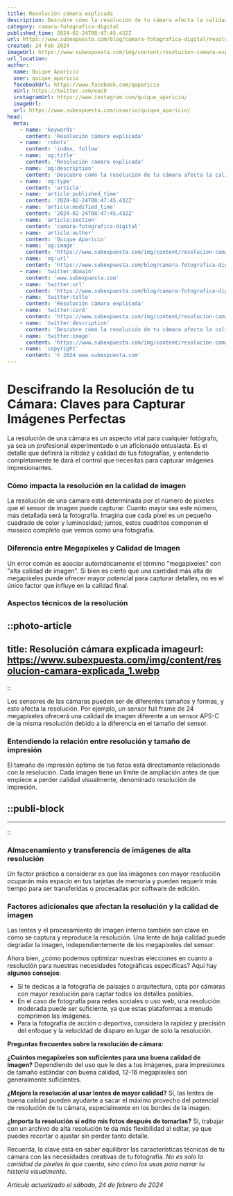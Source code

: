 ```yaml
---
title: Resolución cámara explicada
description: Descubre cómo la resolución de tu cámara afecta la calidad de tus fotos. Explicación clara y precisa para capturar imágenes perfectas.
category: camara-fotografica-digital
published_time: 2024-02-24T08:47:45.432Z
url: https://www.subexpuesta.com/blog/camara-fotografica-digital/resolucion-camara-explicada
created: 24 Feb 2024
imageUrl: https://www.subexpuesta.com/img/content/resolucion-camara-explicada_1.webp
url_location:
author:
  name: Quique Aparicio
  user: quique_aparicio
  facebookUrl: https://www.facebook.com/qaparicio
  xUrl: https://twitter.com/eac9
  instagramUrl: https://www.instagram.com/quique_aparicio/
  imageUrl: 
  url: https://www.subexpuesta.com/usuario/quique_aparicio/
head:
  meta:
    - name: 'keywords'
      content: 'Resolución cámara explicada'
    - name: 'robots'
      content: 'index, follow'
    - name: 'og:title'
      content: 'Resolución cámara explicada'
    - name: 'og:description'
      content: 'Descubre cómo la resolución de tu cámara afecta la calidad de tus fotos. Explicación clara y precisa para capturar imágenes perfectas.'
    - name: 'og:type'
      content: 'article'
    - name: 'article:published_time'
      content: '2024-02-24T08:47:45.432Z'
    - name: 'article:modified_time'
      content: '2024-02-24T08:47:45.432Z'
    - name: 'article:section'
      content: 'camara-fotografica-digital'
    - name: 'article:author'
      content: 'Quique Aparicio'
    - name: 'og:image'
      content: 'https://www.subexpuesta.com/img/content/resolucion-camara-explicada_1.webp'
    - name: 'og:url'
      content: 'https://www.subexpuesta.com/blog/camara-fotografica-digital/resolucion-camara-explicada'
    - name: 'twitter:domain'
      content: 'www.subexpuesta.com'
    - name: 'twitter:url'
      content: 'https://www.subexpuesta.com/blog/camara-fotografica-digital/resolucion-camara-explicada'
    - name: 'twitter:title'
      content: 'Resolución cámara explicada'
    - name: 'twitter:card'
      content: 'https://www.subexpuesta.com/img/content/resolucion-camara-explicada_1.webp'
    - name: 'twitter:description'
      content: 'Descubre cómo la resolución de tu cámara afecta la calidad de tus fotos. Explicación clara y precisa para capturar imágenes perfectas.'
    - name: 'twitter:image'
      content: 'https://www.subexpuesta.com/img/content/resolucion-camara-explicada_1.webp'
    - name: 'copyright'
      content: '© 2024 www.subexpuesta.com'
---
```

# Descifrando la Resolución de tu Cámara: Claves para Capturar Imágenes Perfectas

La resolución de una cámara es un aspecto vital para cualquier fotógrafo, ya sea un profesional experimentado o un aficionado entusiasta. Es el detalle que definirá la nitidez y calidad de tus fotografías, y entenderlo completamente te dará el control que necesitas para capturar imágenes impresionantes.

### Cómo impacta la resolución en la calidad de imagen
La resolución de una cámara está determinada por el número de píxeles que el sensor de imagen puede capturar. Cuanto mayor sea este número, más detallada será la fotografía. Imagina que cada píxel es un pequeño cuadrado de color y luminosidad; juntos, estos cuadritos componen el mosaico completo que vemos como una fotografía.

### Diferencia entre Megapíxeles y Calidad de Imagen
Un error común es asociar automáticamente el término "megapíxeles" con "alta calidad de imagen". Si bien es cierto que una cantidad más alta de megapíxeles puede ofrecer mayor potencial para capturar detalles, no es el único factor que influye en la calidad final.

### Aspectos técnicos de la resolución

::photo-article
---
title: Resolución cámara explicada
imageurl: https://www.subexpuesta.com/img/content/resolucion-camara-explicada_1.webp
---
::


Los sensores de las cámaras pueden ser de diferentes tamaños y formas, y esto afecta la resolución. Por ejemplo, un sensor full frame de 24 megapíxeles ofrecerá una calidad de imagen diferente a un sensor APS-C de la misma resolución debido a la diferencia en el tamaño del sensor.

### Entendiendo la relación entre resolución y tamaño de impresión
El tamaño de impresión óptimo de tus fotos está directamente relacionado con la resolución. Cada imagen tiene un límite de ampliación antes de que empiece a perder calidad visualmente, denominado resolución de impresión.


  ::publi-block
  ---
  ---
  ::
  
  
### Almacenamiento y transferencia de imágenes de alta resolución
Un factor práctico a considerar es que las imágenes con mayor resolución ocuparán más espacio en tus tarjetas de memoria y pueden requerir más tiempo para ser transferidas o procesadas por software de edición.

### Factores adicionales que afectan la resolución y la calidad de imagen
Las lentes y el procesamiento de imagen interno también son clave en cómo se captura y reproduce la resolución. Una lente de baja calidad puede degradar la imagen, independientemente de los megapíxeles del sensor.

Ahora bien, ¿cómo podemos optimizar nuestras elecciones en cuanto a resolución para nuestras necesidades fotográficas específicas? Aquí hay **algunos consejos**:

- Si te dedicas a la fotografía de paisajes o arquitectura, opta por cámaras con mayor resolución para captar todos los detalles posibles.
- En el caso de fotografía para redes sociales o uso web, una resolución moderada puede ser suficiente, ya que estas plataformas a menudo comprimen las imágenes.
- Para la fotografía de acción o deportiva, considera la rapidez y precisión del enfoque y la velocidad de disparo en lugar de solo la resolución.

**Preguntas frecuentes sobre la resolución de cámara:**

**¿Cuántos megapíxeles son suficientes para una buena calidad de imagen?**
Dependiendo del uso que le des a tus imágenes, para impresiones de tamaño estándar con buena calidad, 12-16 megapíxeles son generalmente suficientes.

**¿Mejora la resolución al usar lentes de mayor calidad?**
Sí, las lentes de buena calidad pueden ayudarte a sacar el máximo provecho del potencial de resolución de tu cámara, especialmente en los bordes de la imagen.

**¿Importa la resolución si edito mis fotos después de tomarlas?**
Sí, trabajar con un archivo de alta resolución te da más flexibilidad al editar, ya que puedes recortar o ajustar sin perder tanto detalle.

Recuerda, la clave está en saber equilibrar las características técnicas de tu cámara con las necesidades creativas de tu fotografía. *No es solo la cantidad de píxeles lo que cuenta, sino cómo los usas para narrar tu historia visualmente.*

_Artículo actualizado el sábado, 24 de febrero de 2024_